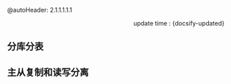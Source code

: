 @autoHeader: 2.1.1.1.1.1

<p align="right">update time : {docsify-updated}</p>

## 分库分表



## 主从复制和读写分离










